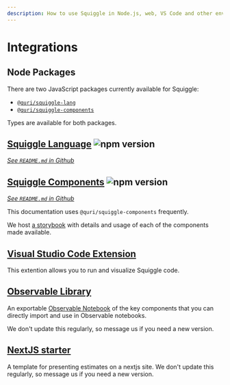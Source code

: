 ```yaml
---
description: How to use Squiggle in Node.js, web, VS Code and other environments
---
```


# Integrations

## Node Packages

There are two JavaScript packages currently available for Squiggle:

- [`@quri/squiggle-lang`](https://www.npmjs.com/package/@quri/squiggle-lang)
- [`@quri/squiggle-components`](https://www.npmjs.com/package/@quri/squiggle-components)

Types are available for both packages.

## [Squiggle Language](https://www.npmjs.com/package/@quri/squiggle-lang) ![npm version](https://badge.fury.io/js/@quri%2Fsquiggle-lang.svg)

[_See `README.md` in Github_](https://github.com/quantified-uncertainty/squiggle/tree/main/packages/squiggle-lang#use-the-npm-package)

## [Squiggle Components](https://www.npmjs.com/package/@quri/squiggle-components) ![npm version](https://badge.fury.io/js/@quri%2Fsquiggle-components.svg)

[_See `README.md` in Github_](https://github.com/quantified-uncertainty/squiggle/tree/main/packages/components#usage-in-a-react-project)

This documentation uses `@quri/squiggle-components` frequently.

We host [a storybook](https://components.squiggle-language.com) with details
and usage of each of the components made available.

## [Visual Studio Code Extension](https://marketplace.visualstudio.com/items?itemName=QURI.vscode-squiggle)

This extention allows you to run and visualize Squiggle code.

## [Observable Library](https://observablehq.com/@hazelfire/squiggle)

An exportable [Observable Notebook](https://observablehq.com/@hazelfire/squiggle) of the key components that you can directly import and use in Observable notebooks.

We don't update this regularly, so message us if you need a new version.

## [NextJS starter](https://github.com/quantified-uncertainty/next-app-with-squiggle)

A template for presenting estimates on a nextjs site. We don't update this regularly, so message us if you need a new version.
